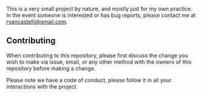 This is a very small project by nature, and mostly just for my own practice.
In the event someone is interested or has bug reports, please contact me at ryancastelli@gmail.com.

## Contributing
When contributing to this repository, please first discuss the change you wish to make via issue, email, or any other method with the owners of this repository before making a change.

Please note we have a code of conduct, please follow it in all your interactions with the project.
